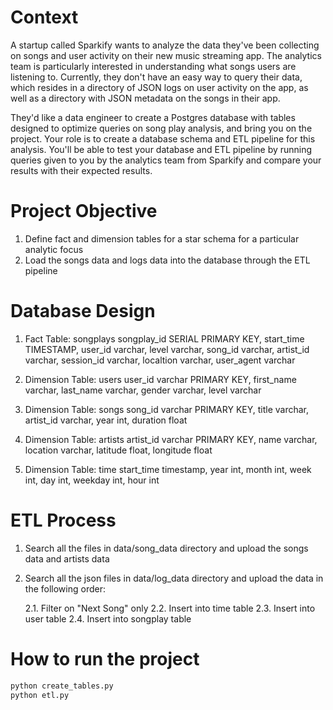 # Context
A startup called Sparkify wants to analyze the data they've been collecting on songs and user activity on their new music streaming app. The analytics team is particularly interested in understanding what songs users are listening to. Currently, they don't have an easy way to query their data, which resides in a directory of JSON logs on user activity on the app, as well as a directory with JSON metadata on the songs in their app.

They'd like a data engineer to create a Postgres database with tables designed to optimize queries on song play analysis, and bring you on the project. Your role is to create a database schema and ETL pipeline for this analysis. You'll be able to test your database and ETL pipeline by running queries given to you by the analytics team from Sparkify and compare your results with their expected results.

# Project Objective
1. Define fact and dimension tables for a star schema for a particular analytic focus
2. Load the songs data and logs data into the database through the ETL pipeline

# Database Design
1. Fact Table: songplays
songplay_id SERIAL PRIMARY KEY,
start_time TIMESTAMP,
user_id varchar,
level varchar,
song_id varchar,
artist_id varchar,
session_id varchar,
localtion varchar,
user_agent varchar

2. Dimension Table: users
user_id varchar PRIMARY KEY,
first_name varchar,
last_name varchar,
gender varchar,
level varchar

3. Dimension Table: songs
song_id varchar PRIMARY KEY,
title varchar,
artist_id varchar,
year int,
duration float

4. Dimension Table: artists
artist_id varchar PRIMARY KEY,
name varchar,
location varchar,
latitude float,
longitude float

5. Dimension Table: time
start_time timestamp,
year int,
month int,
week int,
day int,
weekday int,
hour int

# ETL Process
1. Search all the files in data/song_data directory and upload the songs data and artists data
2. Search all the json files in data/log_data directory and upload the data in the following order:

    2.1. Filter on "Next Song" only
    2.2. Insert into time table
    2.3. Insert into user table
    2.4. Insert into songplay table

# How to run the project
```bash
python create_tables.py
python etl.py
```

